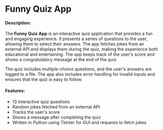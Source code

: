 # Funny Quiz App

#### Description:

The **Funny Quiz App** is an interactive quiz application that provides a fun and engaging experience. It presents a series of questions to the user, allowing them to select their answers. The app fetches jokes from an external API and displays them during the quiz, making the experience both educational and entertaining. The app keeps track of the user's score and shows a congratulatory message at the end of the quiz.

The quiz includes multiple-choice questions, and the user's answers are logged to a file. The app also includes error handling for invalid inputs and ensures that the quiz is easy to follow.

#### Features:
- 13 interactive quiz questions
- Random jokes fetched from an external API
- Tracks the user's score
- Shows a message after completing the quiz
- Written in Python using Tkinter for GUI and requests to fetch jokes

